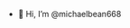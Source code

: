 - 👋 Hi, I’m @michaelbean668


<!---
michaelbean668/michaelbean668 is a ✨ special ✨ repository because its `README.md` (this file) appears on your GitHub profile.
You can click the Preview link to take a look at your changes.
--->
